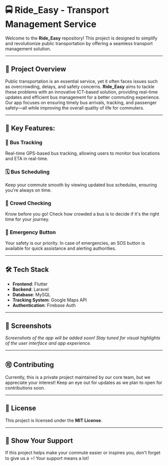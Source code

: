 # 🚍 **Ride_Easy - Transport Management Service**

Welcome to the **Ride_Easy** repository! This project is designed to simplify and revolutionize public transportation by offering a seamless transport management solution.

---

## 🌟 **Project Overview**
Public transportation is an essential service, yet it often faces issues such as overcrowding, delays, and safety concerns. **Ride_Easy** aims to tackle these problems with an innovative ICT-based solution, providing real-time updates and efficient bus management for a better commuting experience. Our app focuses on ensuring timely bus arrivals, tracking, and passenger safety—all while improving the overall quality of life for commuters.

---

## 🥇 **Key Features:**

### 📍 **Bus Tracking**  
Real-time GPS-based bus tracking, allowing users to monitor bus locations and ETA in real-time.

### 🗓️ **Bus Scheduling**  
Keep your commute smooth by viewing updated bus schedules, ensuring you're always on time.

### 👥 **Crowd Checking**  
Know before you go! Check how crowded a bus is to decide if it's the right time for your journey.

### 🚨 **Emergency Button**  
Your safety is our priority. In case of emergencies, an SOS button is available for quick assistance and alerting authorities.

---

## 🛠️ **Tech Stack**

- **Frontend**: Flutter
- **Backend**: Laravel
- **Database**: MySQL
- **Tracking System**: Google Maps API
- **Authentication**: Firebase Auth

---

## 📲 **Screenshots**
*Screenshots of the app will be added soon! Stay tuned for visual highlights of the user interface and app experience.*

---

## 🉑 **Contributing**

Currently, this is a private project maintained by our core team, but we appreciate your interest! Keep an eye out for updates as we plan to open for contributions soon.

---

## 📝 **License**
This project is licensed under the **MIT License**.

---

## 👏 **Show Your Support**
If this project helps make your commute easier or inspires you, don't forget to give us a ⭐️! Your support means a lot!
